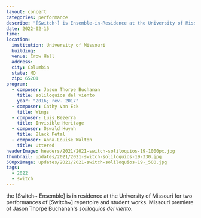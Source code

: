 ```yaml
---
layout: concert
categories: performance
describe: "[Switch~] is Ensemble-in-Residence at the University of Missouri. Conducting the Missouri premiere of <em>soliloquios del viento</em> (2016; rev. 2017) alongside works by Cathy van Eck, Anna-Louise Walton, and Mizzou student composers with the [Switch~ Ensemble]."
date: 2022-02-15
time:
location:
  institution: University of Missouri
  building:
  venue: Crow Hall
  address:
  city: Columbia
  state: MO
  zip: 65201
program:
  - composer: Jason Thorpe Buchanan
    title: soliloquios del viento
    year: "2016; rev. 2017"
  - composer: Cathy Van Eck
    title: Wings
  - composer: Luis Bezerra
    title: Invisible Heritage
  - composer: Oswald Huynh
    title: Black Petal
  - composer: Anna-Louise Walton
    title: Uttered
headerImage: headers/2021/2021-switch-soliloquios-19-1000px.jpg
thumbnail: updates/2021/2021-switch-soliloquios-19-330.jpg
500pxImage: updates/2021/2021-switch-soliloquios-19-_500.jpg
tags:
  - 2022
  - switch
---
```


the [Switch~ Ensemble] is in residence at the University of Missouri for two performances of [Switch~] repertoire and student works. Missouri premiere of Jason Thorpe Buchanan's <em>soliloquios del viento</em>.
